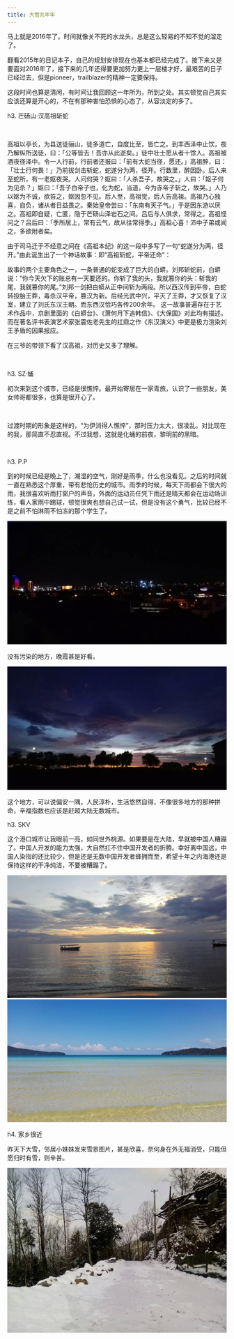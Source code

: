 ```yaml
---
title: 大雪兆丰年
---
```


马上就是2016年了。时间就像关不死的水龙头，总是这么轻易的不知不觉的溜走了。

翻看2015年的日记本子，自己的规划安排现在也基本都已经完成了。接下来又是要面对2016年了，接下来的几年还得要更加努力更上一层楼才好，最艰苦的日子已经过去，但是pioneer，trailblazer的精神一定要保持。

这段时间也算是清闲，有时间让我回顾这一年所为，所到之处。其实顿觉自己其实应该还算是开心的，不在有那种害怕恐惧的心态了，从容淡定的多了。

h3. 芒砀山·汉高祖斩蛇

<img src="/images/liuban.jpg" alt=""  />

高祖以亭长，为县送徒骊山，徒多道亡，自度比至，皆亡之。到丰西泽中止饮，夜乃解纵所送徒，曰：「公等皆去！吾亦从此逝矣。」徒中壮士愿从者十馀人。高祖被酒夜径泽中。令一人行前，行前者还报曰：「前有大蛇当径，愿还。」高祖醉，曰：「壮士行何畏！」乃前拔剑击斩蛇，蛇遂分为两，径开。行数里，醉因卧。后人来至蛇所，有一老妪夜哭。人问何哭？妪曰：「人杀吾子，故哭之。」人曰：「妪子何为见杀？」妪曰：「吾子白帝子也，化为蛇，当道，今为赤帝子斩之，故哭。」人乃以妪为不诚，欲笞之，妪因忽不见。后人至，高祖觉，后人告高祖。高祖乃心独喜，自负，诸从者日益畏之。秦始皇帝尝曰：「东南有天子气。」于是因东游以厌之。高祖即自疑，亡匿，隐于芒砀山泽岩石之间。吕后与人俱求，常得之。高祖怪问之？吕后曰：「季所居上，常有云气，故从往常得季。」高祖心喜！沛中子弟或闻之，多欲附者矣。

由于司马迁于不经意之间在《高祖本纪》的这一段中多写了一句“蛇遂分为两，径开。”由此诞生出了一个神话故事：即“高祖斩蛇，平帝还命”：

故事的两个主要角色之一，一条普通的蛇变成了巨大的白蟒。刘邦斩蛇前，白蟒说：“你今天欠下的账总有一天要还的。你斩了我的头，我就篡你的头：斩我的尾，我就篡你的尾。”刘邦一剑把白蟒从正中间斩为两段。所以西汉传到平帝，白蛇转投胎王莽，毒杀汉平帝，篡汉为新。后经光武中兴，平灭了王莽，才又恢复了汉室，建立了刘氏东汉王朝。而东西汉恰巧各传200余年。
这一故事普遍存在于艺术作品中，京剧里面的《白蟒台》、《萧何月下追韩信》、《大保国》对此均有描述。而在著名评书表演艺术家张震佐老先生的扛鼎之作《东汉演义》中更是极力渲染刘王矛盾的因果报应。

在三爷的带领下看了汉高祖，对历史又多了理解。

<img src="/images/heying2.jpg" alt=""  />

h3. SZ·蛹

初次来到这个城市，已经是很憔悴。最开始寄居在一家青旅，认识了一些朋友，美女帅哥都很多，也算是很开心了。

<img src="/images/20160123172815.png" alt=""  />

过渡时期的形象是这样的，“为伊消得人憔悴”，那时压力太大，很凌乱。对比现在的我，那简直不忍直视。不过我想，这就是化蛹的前夜，黎明前的黑暗。

<img src="/images/20160123172732.png" alt=""  />

h3. P.P

到的时候已经是晚上了，潮湿的空气，刚好是雨季，什么也没看见。之后的时间就一直在熟悉这个厚重，带有悲怆历史的城市。雨季的时候，每天下雨都会下很大的雨，我很喜欢听雨打窗户的声音，外面的运动员任凭下雨还是晴天都会在运动场训练，看人家雨中踢球，顿觉很爽也想自己试一试，但是没有这个勇气，比较已经不是之前不怕淋雨不怕冻的那个学生了。

<img src="/images/pphotel.jpg" alt=""  />

没有污染的地方，晚霞甚是好看。

<img src="/images/ppnight.jpg" alt=""  />

这个地方，可以说偏安一隅，人民淳朴，生活悠然自得，不像很多地方的那种拼命，辛福指数也应该是赶超大陆无数城市。

h3. SKV

这个港口城市让我眼前一亮，如同世外桃源。如果要是在大陆，早就被中国人糟蹋了。中国人开发的能力太强，大自然扛不住中国开发者的折腾。幸好离中国远，中国人染指的还比较少，但是还是无数中国开发者蜂拥而至，希望十年之内海港还是保持这样的干净纯洁，不要被糟蹋了。

<img src="/images/xg1.jpg" alt=""  />

<img src="/images/xg2.jpg" alt=""  />

h4. 家乡很近

昨天下大雪，邻居小妹妹发来雪景图片，甚是欣喜，奈何身在外无福消受，只能但愿归时有雪，则辛甚。

<img src="/images/myhouse.jpg" alt=""  />

